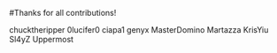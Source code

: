 #Thanks for all contributions!

chucktheripper
0lucifer0
ciapa1
genyx
MasterDomino
Martazza
KrisYiu
Sl4yZ
Uppermost
